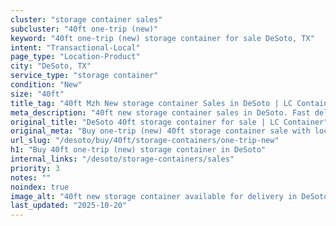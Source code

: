 ```yaml
---
cluster: "storage container sales"
subcluster: "40ft one-trip (new)"
keyword: "40ft one-trip (new) storage container for sale DeSoto, TX"
intent: "Transactional-Local"
page_type: "Location-Product"
city: "DeSoto, TX"
service_type: "storage container"
condition: "New"
size: "40ft"
title_tag: "40ft Mzh New storage container Sales in DeSoto | LC Container"
meta_description: "40ft new storage container sales in DeSoto. Fast delivery, competitive pricing. Serving storage containers area. Quote ID: C31. Call (214) 524-4168 for your free quote today."
original_title: "DeSoto 40ft storage container for sale | LC Container"
original_meta: "Buy one-trip (new) 40ft storage container sale with local delivery in DeSoto, TX. LC Container — local Since 2003. Request a fast quote today."
url_slug: "/desoto/buy/40ft/storage-containers/one-trip-new"
h1: "Buy 40ft one-trip (new) storage container in DeSoto"
internal_links: "/desoto/storage-containers/sales"
priority: 3
notes: ""
noindex: true
image_alt: "40ft new storage container available for delivery in DeSoto"
last_updated: "2025-10-20"
---
```


<!-- TODO: Add unique city/inventory copy, images, and internal links here. -->
